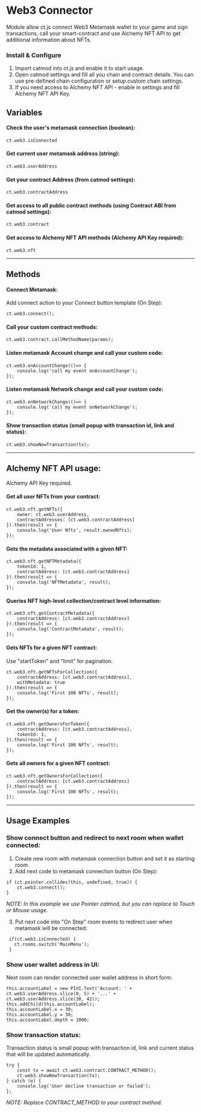 # Web3 Connector

Module allow ct.js connect Web3 Metamask wallet to your game and sign transactions, call your smart-contract and use Alchemy NFT API to get additional
information about NFTs.

### Install & Configure

1. Import catmod into ct.js and enable it to start usage.
2. Open catmod settings and fill all you chain and contract details. You can use pre-defined chain configuration or setup custom chain settings.
3. If you need access to Alchemy NFT API - enable in settings and fill Alchemy NFT API Key.

## Variables

#### Check the user's metamask connection (boolean):

``` 
ct.web3.isConnected
```

#### Get current user metamask address (string):

``` 
ct.web3.userAddress
```

#### Get your contract Address (from catmod settings):

``` 
ct.web3.contractAddress
```

#### Get access to all public contract methods (using Contract ABI from catmod settings):

``` 
ct.web3.contract
```

#### Get access to Alchemy NFT API methods (Alchemy API Key required):

``` 
ct.web3.nft
```

------

## Methods

#### Connect Metamask:

Add connect action to your Connect button template (On Step):

``` 
ct.web3.connect();
```

#### Call your custom contract methods:

``` 
ct.web3.contract.callMethodName(params);
```

#### Listen metamask Account change and call your custom code:

``` 
ct.web3.onAccountChange(()=> {
    console.log('call my event onAccountChange');
});
```

#### Listen metamask Network change and call your custom code:

``` 
ct.web3.onNetworkChange(()=> {
    console.log('call my event onNetworkChange');
});
```

#### Show transaction status (small popup with transaction id, link and status):

``` 
ct.web3.showNewTransaction(tx);
```

------

## Alchemy NFT API usage:

Alchemy API Key required.

#### Get all user NFTs from your contract:

``` 
ct.web3.nft.getNFTs({
    owner: ct.web3.userAddress, 
    contractAddresses: [ct.web3.contractAddress]
}).then(result => {
    console.log('User Nfts', result.ownedNfts);
});
```

#### Gets the metadata associated with a given NFT:

``` 
ct.web3.nft.getNFTMetadata({
    tokenId: 1, 
    contractAddress: [ct.web3.contractAddress]
}).then(result => {
    console.log('NFTMetadata', result);
});
```

#### Queries NFT high-level collection/contract level information:

``` 
ct.web3.nft.getContractMetadata({
    contractAddress: [ct.web3.contractAddress]
}).then(result => {
    console.log('ContractMetadata', result);
});
```

#### Gets NFTs for a given NFT contract:

Use "startToken" and "limit" for pagination.

``` 
ct.web3.nft.getNFTsForCollection({
    contractAddress: [ct.web3.contractAddress],
    withMetadata: true
}).then(result => {
    console.log('First 100 NFTs', result);
});
```

#### Get the owner(s) for a token:

``` 
ct.web3.nft.getOwnersForToken({
    contractAddress: [ct.web3.contractAddress],
    tokenId: 1,
}).then(result => {
    console.log('First 100 NFTs', result);
});
```

#### Gets all owners for a given NFT contract:

``` 
ct.web3.nft.getOwnersForCollection({
    contractAddress: [ct.web3.contractAddress]
}).then(result => {
    console.log('First 100 NFTs', result);
});
```

------

## Usage Examples

### Show connect button and redirect to next room when wallet connected:

1. Create new room with metamask connection button and set it as starting room.
2. Add next code to metamask connection button (On Step):

``` 
if (ct.pointer.collides(this, undefined, true)) {
    ct.web3.connect();
}
```

*NOTE: In this example we use Pointer catmod, but you can replace to Touch or Mouse usage.*

3. Put next code into "On Step" room events to redirect user when metamask will be connected:

```
 if(ct.web3.isConnected) {
   ct.rooms.switch('MainMenu');
 }
```

### Show user wallet address in UI:

Next room can render connected user wallet address in short form:

```
this.accountLabel = new PIXI.Text('Account: ' + ct.web3.userAddress.slice(0, 5) + '...' + ct.web3.userAddress.slice(38, 42));
this.addChild(this.accountLabel);
this.accountLabel.x = 30;
this.accountLabel.y = 30;
this.accountLabel.depth = 1000;
```

### Show transaction status:

Transaction status is small popup with transaction id, link and current status that will be updated automatically.

``` 
try {
    const tx = await ct.web3.contract.CONTRACT_METHOD();
    ct.web3.showNewTransaction(tx);
} catch (e) {
    console.log('User decline transaction or failed');
};
```

*NOTE: Replace CONTRACT_METHOD to your contract method.*
